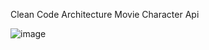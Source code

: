 Clean Code Architecture
Movie Character Api

![image](https://github.com/mohitdamke/Clean-Code-Architecture/assets/112572179/e6fcc4d3-c0bc-487f-a60d-f848b978d71e)
